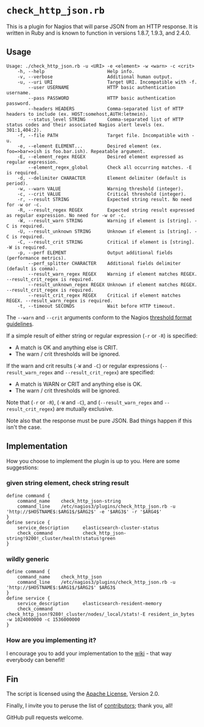 # `check_http_json.rb`

This is a plugin for Nagios that will parse JSON from an HTTP response. It is written in Ruby and is known to function in versions 1.8.7, 1.9.3, and 2.4.0.

## Usage

```
Usage: ./check_http_json.rb -u <URI> -e <element> -w <warn> -c <crit>
    -h, --help                       Help info.
    -v, --verbose                    Additional human output.
    -u, --uri URI                    Target URI. Incompatible with -f.
        --user USERNAME              HTTP basic authentication username.
        --pass PASSWORD              HTTP basic authentication password.
        --headers HEADERS            Comma-separated list of HTTP headers to include (ex. HOST:somehost,AUTH:letmein).
        --status_level STRING        Comma-separated list of HTTP status codes and their associated Nagios alert levels (ex. 301:1,404:2).
    -f, --file PATH                  Target file. Incompatible with -u.
    -e, --element ELEMENT...         Desired element (ex. foo=>bar=>ish is foo.bar.ish). Repeatable argument.
    -E, --element_regex REGEX        Desired element expressed as regular expression.
        --element_regex_global       Check all occurring matches. -E is required.
    -d, --delimiter CHARACTER        Element delimiter (default is period).
    -w, --warn VALUE                 Warning threshold (integer).
    -c, --crit VALUE                 Critical threshold (integer).
    -r, --result STRING              Expected string result. No need for -w or -c.
    -R, --result_regex REGEX         Expected string result expressed as regular expression. No need for -w or -c.
    -W, --result_warn STRING         Warning if element is [string]. -C is required.
    -U, --result_unknown STRING      Unknown if element is [string]. -C is required.
    -C, --result_crit STRING         Critical if element is [string]. -W is required.
    -p, --perf ELEMENT               Output additional fields (performance metrics).
        --perf_splitter CHARACTER    Additional fields delimiter (default is comma).
        --result_warn_regex REGEX    Warning if element matches REGEX. --result_crit_regex is required.
        --result_unknown_regex REGEX Unknown if element matches REGEX. --result_crit_regex is required.
        --result_crit_regex REGEX    Critical if element matches REGEX. --result_warn_regex is required.
    -t, --timeout SECONDS            Wait before HTTP timeout.
```

The `--warn` and `--crit` arguments conform to the Nagios [threshold format guidelines].

If a simple result of either string or regular expression (`-r` or `-R`) is specified:

* A match is OK and anything else is CRIT.
* The warn / crit thresholds will be ignored.

If the warn and crit results (`-W` and `-C`) or regular expressions (`--result_warn_regex` and `--result_crit_regex`) are specified:

* A match is WARN or CRIT and anything else is OK.
* The warn / crit thresholds will be ignored.

Note that (`-r` or `-R`), (`-W` and `-C`), and  (`--result_warn_regex` and `--result_crit_regex`) are mutually exclusive.

Note also that the response must be pure JSON. Bad things happen if this isn't the case.

## Implementation

How you choose to implement the plugin is up to you. Here are some suggestions:

### given string element, check string result
    define command {
        command_name    check_http_json-string
        command_line    /etc/nagios3/plugins/check_http_json.rb -u 'http://$HOSTNAME$:$ARG1$/$ARG2$' -e '$ARG3$' -r '$ARG4$'
    }
    define service {
        service_description     elasticsearch-cluster-status
        check_command           check_http_json-string!9200!_cluster/health!status!green
    }

### wildly generic
    define command {
        command_name    check_http_json
        command_line    /etc/nagios3/plugins/check_http_json.rb -u 'http://$HOSTNAME$:$ARG1$/$ARG2$' $ARG3$
    }
    define service {
        service_description     elasticsearch-resident-memory
        check_command           check_http_json!9280!_cluster/nodes/_local/stats!-E resident_in_bytes -w 1024000000 -c 1536000000
    }

### How are you implementing it?

I encourage you to add your implementation to the [wiki] - that way everybody can benefit!
 
## Fin

The script is licensed using the [Apache License], Version 2.0.

Finally, I invite you to peruse the list of [contributors]; thank you, all!

GitHub pull requests welcome.

[threshold format guidelines]: http://nagiosplug.sourceforge.net/developer-guidelines.html
[Apache License]: http://www.apache.org/licenses/LICENSE-2.0
[wiki]: https://github.com/phrawzty/check_http_json/wiki
[contributors]: https://github.com/phrawzty/check_http_json/graphs/contributors
